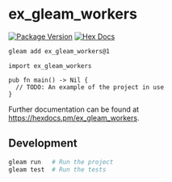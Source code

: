 # ex_gleam_workers

[![Package Version](https://img.shields.io/hexpm/v/ex_gleam_workers)](https://hex.pm/packages/ex_gleam_workers)
[![Hex Docs](https://img.shields.io/badge/hex-docs-ffaff3)](https://hexdocs.pm/ex_gleam_workers/)

```sh
gleam add ex_gleam_workers@1
```

```gleam
import ex_gleam_workers

pub fn main() -> Nil {
  // TODO: An example of the project in use
}
```

Further documentation can be found at <https://hexdocs.pm/ex_gleam_workers>.

## Development

```sh
gleam run   # Run the project
gleam test  # Run the tests
```
